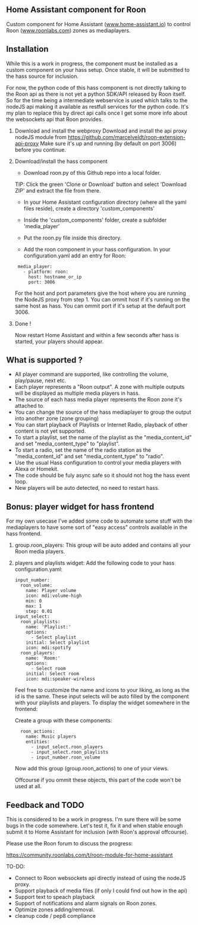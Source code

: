 ## Home Assistant component for Roon

Custom component for Home Assistant (www.home-assistant.io) to control Roon (www.roonlabs.com) zones as mediaplayers.


## Installation

While this is a work in progress, the component must be installed as a custom component on your hass setup.
Once stable, it will be submitted to the hass source for inclusion.

For now, the python code of this hass component is not directly talking to the Roon api as there is not yet a python SDK/API released by Roon itself.
So for the time being a intermediate webservice is used which talks to the nodeJS api making it available as restfull services for the python code.
It's my plan to replace this by direct api calls once I get some more info about the websockets api that Roon provides.


1. Download and install the webproxy
    Download and install the api proxy nodeJS module from https://github.com/marcelveldt/roon-extension-api-proxy
    Make sure it's up and running (by default on port 3006) before you continue.


2. Download/install the hass component

   * Download roon.py of this Github repo into a local folder. 

   TIP: Click the green 'Clone or Download' button and select 'Download ZIP' and extract the file from there.

   * In your Home Assistant configuration directory (where all the yaml files reside), create a directory 'custom_components'

   * Inside the 'custom_components' folder, create a subfolder 'media_player'

   * Put the roon.py file inside this directory.

   * Add the roon component in your hass configuration. In your configuration.yaml add an entry for Roon:

   ```
    media_player:
      - platform: roon:
        host: hostname_or_ip
        port: 3006
    ```

    For the host and port parameters give the host where you are running the NodeJS proxy from step 1.
    You can ommit host if it's running on the same host as hass.
    You can ommit port if it's setup at the default port 3006.


3. Done !

    Now restart Home Assistant and within a few seconds after hass is started, your players should appear.


## What is supported ?

* All player command are supported, like controlling the volume, play/pause, next etc.
* Each player represents a "Roon output". A zone with multiple outputs will be displayed as multiple media players in hass.
* The source of each hass media player represents the Roon zone it's attached to.
* You can change the source of the hass mediaplayer to group the output into another zone (zone grouping)
* You can start playback of Playlists or Internet Radio, playback of other content is not yet supported.
* To start a playlist, set the name of the playlist as the "media_content_id" and set "media_content_type" to "playlist".
* To start a radio, set the name of the radio station as the "media_content_id" and set "media_content_type" to "radio".
* Use the usual Hass configuration to control your media players with Alexa or Homekit.
* The code should be fuly async safe so it should not hog the hass event loop.
* New players will be auto detected, no need to restart hass.


## Bonus: player widget for hass frontend
For my own usecase I've added some code to automate some stuff with the mediaplayers to have some sort of "easy access" controls available in the hass frontend.

1. group.roon_players: This group will be auto added and contains all your Roon media players.

2. players and playlists widget: 
    Add the following code to your hass configuration.yaml:
    ```
    input_number:
      roon_volume:
        name: Player volume
        icon: mdi:volume-high
        min: 0
        max: 1
        step: 0.01
    input_select:
      roon_playlists:
        name: 'Playlist:'
        options:
          - Select playlist
        initial: Select playlist
        icon: mdi:spotify
      roon_players:
        name: 'Room:'
        options:
          - Select room
        initial: Select room
        icon: mdi:speaker-wireless
    ```

    Feel free to customize the name and icons to your liking, as long as the id is the same.
    These input selects will be auto filled by the component with your playlists and players.
    To display the widget somewhere in the frontend:

    Create a group with these components:

    ```
      roon_actions:
        name: Music players
        entities:
          - input_select.roon_players
          - input_select.roon_playlists
          - input_number.roon_volume
    ```

    Now add this group (group.roon_actions) to one of your views.
    
    Offcourse if you ommit these objects, this part of the code won't be used at all.


## Feedback and TODO

This is considered to be a work in progress. I'm sure there will be some bugs in the code somewhere.
Let's test it, fix it and when stable enough submit it to Home Assistant for inclusion (with Roon's approval offcourse).

Please use the Roon forum to discuss the progress:

https://community.roonlabs.com/t/roon-module-for-home-assistant


TO-DO:

* Connect to Roon websockets api directly instead of using the nodeJS proxy.
* Support playback of media files (if only I could find out how in the api)
* Support text to speach playback
* Support of notifications and alarm signals on Roon zones.
* Optimize zones adding/removal.
* cleanup code / pep8 compliance






